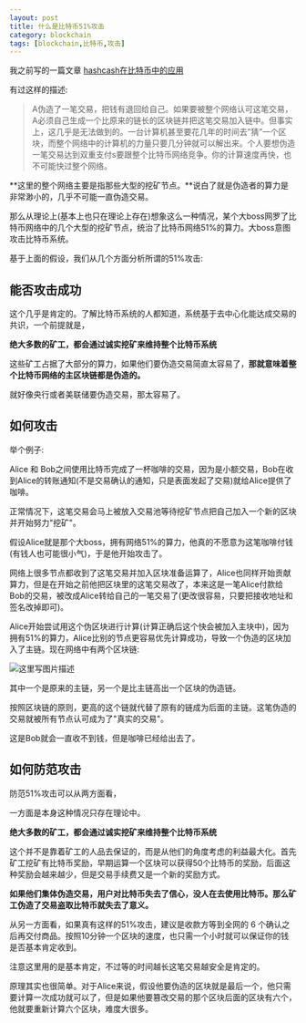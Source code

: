```yaml
---
layout: post
title: 什么是比特币51%攻击
category: blockchain
tags: [blockchain,比特币,攻击]
---
```


我之前写的一篇文章
[hashcash在比特币中的应用](http://blog.csdn.net/pony_maggie/article/details/54432926)

有过这样的描述:

>A伪造了一笔交易，把钱有退回给自己。如果要被整个网络认可这笔交易，A必须自己生成一个比原来的链长的区块链并把这笔交易加入链中。但事实上，这几乎是无法做到的。一台计算机甚至要花几年的时间去”猜”一个区块，而整个网络中的计算机的力量只要几分钟就可以解出来。个人要想伪造一笔交易达到双重支付s要跟整个比特币网络竞争。你的计算速度再快，也不可能快过整个网络。


**这里的整个网络主要是指那些大型的挖矿节点。**说白了就是伪造者的算力是非常渺小的，几乎不可能一直伪造交易。

那么从理论上(基本上也只在理论上存在)想象这么一种情况，某个大boss网罗了比特币网络中的几个大型的挖矿节点，统治了比特币网络51%的算力。大boss意图攻击比特币系统。

基于上面的假设，我们从几个方面分析所谓的51%攻击:

## 能否攻击成功
这个几乎是肯定的。了解比特币系统的人都知道，系统基于去中心化能达成交易的共识，一个前提就是，

**绝大多数的矿工，都会通过诚实挖矿来维持整个比特币系统**

这些矿工占据了大部分的算力，如果他们要伪造交易简直太容易了，**那就意味着整个比特币网络的主区块链都是伪造的。**

就好像央行或者美联储要伪造交易，那太容易了。



## 如何攻击

举个例子:

Alice 和 Bob之间使用比特币完成了一杯咖啡的交易，因为是小额交易，Bob在收到Alice的转账通知(不是交易确认的通知，只是表面发起了交易)就给Alice提供了咖啡。

正常情况下，这笔交易会马上被放入交易池等待挖矿节点把自己加入一个新的区块并开始努力"挖矿"。

假设Alice就是那个大boss，拥有网络51%的算力，他真的不愿意为这笔咖啡付钱(有钱人也可能很小气)，于是他开始攻击了。

网络上很多节点都收到了这笔交易并加入区块准备运算了，Alice也同样开始贡献算力，但是在开始之前他把区块里的这笔交易改了，本来这是一笔Alice付款给Bob的交易，被改成Alice转给自己的一笔交易了(更改很容易，只要把接收地址和签名改掉即可)。

Alice开始尝试用这个伪区块进行计算(计算正确后这个快会被加入主块中)，因为拥有51%的算力，Alice比别的节点更容易优先计算成功，导致一个伪造的区块加入了主链。现在网络中有两个区块链:

![这里写图片描述](http://img.blog.csdn.net/20170306153430998?watermark/2/text/aHR0cDovL2Jsb2cuY3Nkbi5uZXQvcG9ueV9tYWdnaWU=/font/5a6L5L2T/fontsize/400/fill/I0JBQkFCMA==/dissolve/70/gravity/SouthEast)


其中一个是原来的主链，另一个是比主链高出一个区块的伪造链。

按照区块链的原则，更高的这个链就代替了原有的链成为后面的主链。这笔伪造的交易就被所有节点认可成为了"真实的交易"。

这是Bob就会一直收不到钱，但是咖啡已经给出去了。


## 如何防范攻击

防范51%攻击可以从两方面看，

一方面是本身这种情况只存在理论中。

**绝大多数的矿工，都会通过诚实挖矿来维持整个比特币系统**

这个并不是靠着矿工的人品去保证的，而是从他们的角度考虑的利益最大化。首先矿工挖矿有比特币奖励，早期运算一个区块可以获得50个比特币的奖励，后面这种奖励会越来越少，但是交易手续费又是一个新的奖励方式。

**如果他们集体伪造交易，用户对比特币失去了信心，没人在去使用比特币。那么矿工伪造了交易盗取比特币就失去了意义。**

从另一方面看，如果真有这样的51%攻击，建议是收款方等到全网的 6 个确认之后再交付商品。按照10分钟一个区块的速度，也只需一个小时就可以保证你的钱是否基本肯定收到。

注意这里用的是基本肯定，不过等的时间越长这笔交易越安全是肯定的。

原理其实也很简单。对于Alice来说，假设他要伪造的区块就是最后一个，他只需要计算一次成功就可以了，但是如果他要篡改交易的那个区块后面的区块有六个，他就要重新计算六个区块，难度大很多。